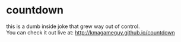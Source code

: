 # countdown

this is a dumb inside joke that grew way out of control.  
You can check it out live at: http://kmagameguy.github.io/countdown
